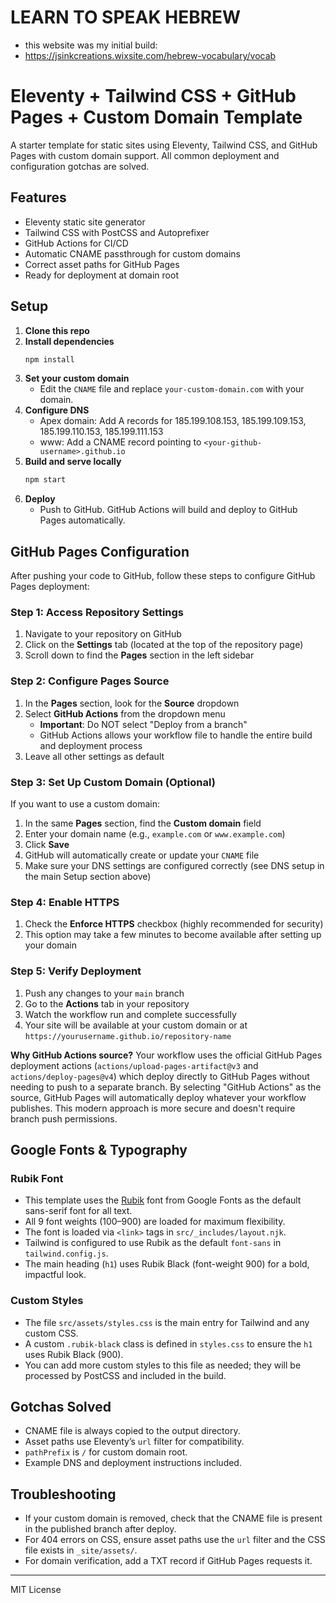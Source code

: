 # LEARN TO SPEAK HEBREW
- this website was my initial build:
-  https://jsinkcreations.wixsite.com/hebrew-vocabulary/vocab
# Eleventy + Tailwind CSS + GitHub Pages + Custom Domain Template

A starter template for static sites using Eleventy, Tailwind CSS, and GitHub Pages with custom domain support. All common deployment and configuration gotchas are solved.

## Features

- Eleventy static site generator
- Tailwind CSS with PostCSS and Autoprefixer
- GitHub Actions for CI/CD
- Automatic CNAME passthrough for custom domains
- Correct asset paths for GitHub Pages
- Ready for deployment at domain root

## Setup

1. **Clone this repo**
2. **Install dependencies**
   ```sh
   npm install
   ```
3. **Set your custom domain**
   - Edit the `CNAME` file and replace `your-custom-domain.com` with your domain.
4. **Configure DNS**
   - Apex domain: Add A records for 185.199.108.153, 185.199.109.153, 185.199.110.153, 185.199.111.153
   - www: Add a CNAME record pointing to `<your-github-username>.github.io`
5. **Build and serve locally**
   ```sh
   npm start
   ```
6. **Deploy**
   - Push to GitHub. GitHub Actions will build and deploy to GitHub Pages automatically.

## GitHub Pages Configuration

After pushing your code to GitHub, follow these steps to configure GitHub Pages deployment:

### Step 1: Access Repository Settings

1. Navigate to your repository on GitHub
2. Click on the **Settings** tab (located at the top of the repository page)
3. Scroll down to find the **Pages** section in the left sidebar

### Step 2: Configure Pages Source

1. In the **Pages** section, look for the **Source** dropdown
2. Select **GitHub Actions** from the dropdown menu
   - **Important**: Do NOT select "Deploy from a branch"
   - GitHub Actions allows your workflow file to handle the entire build and deployment process
3. Leave all other settings as default

### Step 3: Set Up Custom Domain (Optional)

If you want to use a custom domain:

1. In the same **Pages** section, find the **Custom domain** field
2. Enter your domain name (e.g., `example.com` or `www.example.com`)
3. Click **Save**
4. GitHub will automatically create or update your `CNAME` file
5. Make sure your DNS settings are configured correctly (see DNS setup in the main Setup section above)

### Step 4: Enable HTTPS

1. Check the **Enforce HTTPS** checkbox (highly recommended for security)
2. This option may take a few minutes to become available after setting up your domain

### Step 5: Verify Deployment

1. Push any changes to your `main` branch
2. Go to the **Actions** tab in your repository
3. Watch the workflow run and complete successfully
4. Your site will be available at your custom domain or at `https://yourusername.github.io/repository-name`

**Why GitHub Actions source?** Your workflow uses the official GitHub Pages deployment actions (`actions/upload-pages-artifact@v3` and `actions/deploy-pages@v4`) which deploy directly to GitHub Pages without needing to push to a separate branch. By selecting "GitHub Actions" as the source, GitHub Pages will automatically deploy whatever your workflow publishes. This modern approach is more secure and doesn't require branch push permissions.

## Google Fonts & Typography

### Rubik Font

- This template uses the [Rubik](https://fonts.google.com/specimen/Rubik) font from Google Fonts as the default sans-serif font for all text.
- All 9 font weights (100–900) are loaded for maximum flexibility.
- The font is loaded via `<link>` tags in `src/_includes/layout.njk`.
- Tailwind is configured to use Rubik as the default `font-sans` in `tailwind.config.js`.
- The main heading (`h1`) uses Rubik Black (font-weight 900) for a bold, impactful look.

### Custom Styles

- The file `src/assets/styles.css` is the main entry for Tailwind and any custom CSS.
- A custom `.rubik-black` class is defined in `styles.css` to ensure the `h1` uses Rubik Black (900).
- You can add more custom styles to this file as needed; they will be processed by PostCSS and included in the build.

## Gotchas Solved

- CNAME file is always copied to the output directory.
- Asset paths use Eleventy’s `url` filter for compatibility.
- `pathPrefix` is `/` for custom domain root.
- Example DNS and deployment instructions included.

## Troubleshooting

- If your custom domain is removed, check that the CNAME file is present in the published branch after deploy.
- For 404 errors on CSS, ensure asset paths use the `url` filter and the CSS file exists in `_site/assets/`.
- For domain verification, add a TXT record if GitHub Pages requests it.

---

MIT License

